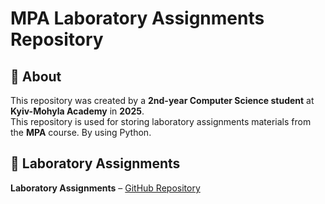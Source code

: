 # MPA Laboratory Assignments Repository

## 📌 About  
This repository was created by a **2nd-year Computer Science student** at **Kyiv-Mohyla Academy** in **2025**.  
This repository is used for storing laboratory assignments materials from the **MPA** course. By using Python.

## 🔹 Laboratory Assignments
**Laboratory Assignments** – [GitHub Repository](https://github.com/Ermolz/Mpa_Laboratory/tree/lab1)
